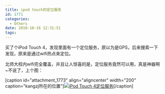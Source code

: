```yaml
---
title: ipod touch的定位服务
id: 1771
categories:
  - Others
date: 2010-10-16 12:31:51
tags:
---
```


买了个iPod Touch 4，发现里面有一个定位服务，原以为是GPS，后来搜索一下发现，原来是通过wifi热点来定位。

北师大校内wifi完全覆盖，并且让人惊喜的是，定位服务竟然可以用，真是神器啊~不说了，上个图：

[caption id="attachment_1773" align="aligncenter" width="200" caption="kangzj所在的位置"][![](http://blog.kangzj.net/wp-content/uploads/2010/10/touch-dingwei-200x300.png "iPod Touch 4定位服务")](http://blog.kangzj.net/wp-content/uploads/2010/10/touch-dingwei.png)[/caption]